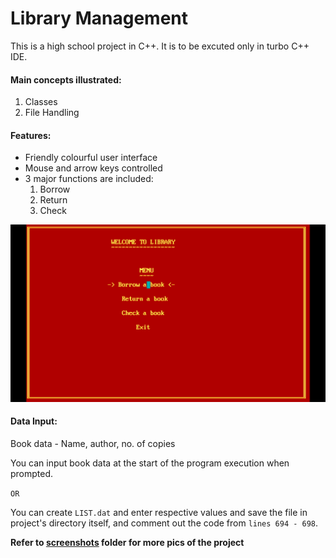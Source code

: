 # Library Management
This is a high school project in C++. It is to be excuted only in turbo C++ IDE.

#### Main concepts illustrated:
1. Classes
2. File Handling 

#### Features:
- Friendly colourful user interface
- Mouse and arrow keys controlled
- 3 major functions are included: 
  1. Borrow
  2. Return
  3. Check

![This is an image](https://github.com/ironghost007/Library_Management/blob/main/Screecnshots/Screenshot%20(331).png)

#### Data Input: 
Book data - Name, author, no. of copies 

You can input book data at the start of the program execution when prompted.

  ``OR``

You can create ```LIST.dat``` and enter respective values and save the file in project's directory itself, and comment out the code from ``lines 694 - 698``. 

**Refer to [screenshots](https://github.com/ironghost007/Library_Management/tree/main/Screecnshots) folder for more pics of the project**

